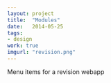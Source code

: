 ```yaml
---
layout: project
title:  "Modules"
date:   2014-05-25
tags:
- design
work: true
imgurl: "revision.png"
---
```

Menu items for a revision webapp



